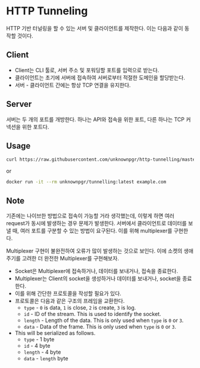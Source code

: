 # HTTP Tunneling

HTTP 기반 터널링을 할 수 있는 서버 및 클라이언트를 제작한다. 이는 다음과 같이 동작할 것이다.

## Client

- Client는 CLI 툴로, 서버 주소 및 포워딩할 포트를 입력으로 받는다.
- 클라이언트는 초기에 서버에 접속하여 서버로부터 적절한 도메인을 할당받는다.
- 서버 - 클라이언트 간에는 항상 TCP 연결을 유지한다.

## Server

서버는 두 개의 포트를 개방한다. 하나는 API와 접속을 위한 포트, 다른 하나는 TCP 커넥션을 위한 포트다.

## Usage

```bash
curl https://raw.githubusercontent.com/unknownpgr/http-tunnelling/master/client.min.js | node - example.com
```

or

```bash
docker run -it --rm unknownpgr/tunnelling:latest example.com
```

## Note

기존에는 나이브한 방법으로 접속이 가능할 거라 생각했는데, 이렇게 하면 여러 request가 동시에 발생하는 경우 문제가 발생한다. 서버에서 클라이언트로 데이터를 보낼 때, 여러 포트를 구분할 수 있는 방법이 요구된다. 이를 위해 multiplexer를 구현한다.

Multiplexer 구현이 불완전하여 오류가 많이 발생하는 것으로 보인다. 이에 소켓의 생애주기를 고려한 더 완전한 Multiplexer를 구현해보자.

- Socket은 Multiplexer에 접속하거나, 데이터를 보내거나, 접속을 종료한다.
- Multiplexer는 Client의 socket을 생성하거나 데이터를 보내거나, socket을 종료한다.
- 이를 위해 간단한 프로토콜을 작성할 필요가 있다.
- 프로토콜은 다음과 같은 구조의 프레임을 교환한다.
  - `type` - `0` is data, `1` is close, `2` is create, `3` is log.
  - `id` - ID of the stream. This is used to identify the socket.
  - `length` - Length of the data. This is only used when `type` is `0` or `3`.
  - `data` - Data of the frame. This is only used when `type` is `0` or `3`.
- This will be serialized as follows.
  - `type` - 1 byte
  - `id` - 4 byte
  - `length` - 4 byte
  - `data` - `length` byte
